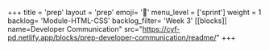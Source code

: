 +++
title = 'prep'
layout = 'prep'
emoji= '📝'
menu_level = ['sprint']
weight = 1
backlog= 'Module-HTML-CSS'
backlog_filter= 'Week 3'
[[blocks]]
name=Developer Communication"
src="https://cyf-pd.netlify.app/blocks/prep-developer-communication/readme/"
+++


